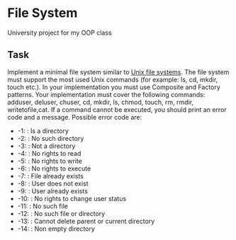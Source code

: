 # File System

University project for my OOP class

## Task
Implement a minimal file system similar to [Unix file systems](https://en.wikipedia.org/wiki/Unix_filesystem). The file system must support the most used Unix commands (for example: ls, cd, mkdir, touch etc.). In your implementation you must use Composite and Factory patterns. Your implementation must cover the following commands: adduser, deluser, chuser, cd, mkdir, ls, chmod, touch, rm, rmdir, writetofile,cat. If a command cannot be executed, you should print an error code and a message. Possible error code are:
- -1: <command>: Is a directory
- -2: <command>: No such directory
- -3: <command>: Not a directory
- -4: <command>: No rights to read
- -5: <command>: No rights to write
- -6: <command>: No rights to execute
- -7: <command>: File already exists
- -8: <command>: User does not exist
- -9: <command>: User already exists
- -10: <command>: No rights to change user status
- -11: <command>: No such file
- -12: <command>: No such file or directory
- -13: <command>: Cannot delete parent or current directory
- -14: <command>: Non empty directory


